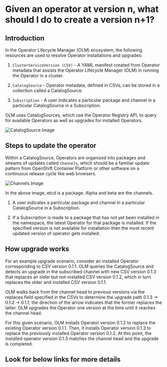 # Given an operator at version n, what should I do to create a version n+1?

## Introduction

In the Operator Lifecycle Manager (OLM) ecosystem, the following resources are used to resolve Operator installations and upgrades:

1. `ClusterServiceVersion (CSV)` - A YAML manifest created from Operator metadata that assists the Operator Lifecycle Manager (OLM) in running the Operator in a cluster.

2. `CatalogSource` - Operator metadata, defined in CSVs, can be stored in a collection called a CatalogSource.

3. `Subscription` - A user indicates a particular package and channel in a particular CatalogSource in a Subscription.


OLM uses CatalogSources, which use the Operator Registry API, to query for available Operators as well as upgrades for installed Operators.

![CatalogSource Image](https://github.com/laxmikantbpandhare/olm-docs/blob/olm-opr-updt/content/en/docs/Tasks/images/catalogsource.png)


## Steps to update the operator

Within a CatalogSource, Operators are organized into packages and streams of updates called `channels`, which should be a familiar update pattern from OpenShift Container Platform or other software on a continuous release cycle like web browsers.

![Channels Image](https://github.com/laxmikantbpandhare/olm-docs/blob/olm-opr-updt/content/en/docs/Tasks/images/channels.png)

In the above image, etcd is a package. Alpha and beta are the channels.

1. A user indicates a particular package and channel in a particular CatalogSource in a Subscription.

2. If a Subscription is made to a package that has not yet been installed in the namespace, the latest Operator for that package is installed.
   If the specified version is not available for installation then the most recent updated version of operator gets installed.

## How upgrade works

For an example upgrade scenario, consider an installed Operator corresponding to CSV version 0.1.1. OLM queries the CatalogSource and detects an upgrade in the subscribed channel with new CSV version 0.1.3 that replaces an older but not-installed CSV version 0.1.2, which in turn replaces the older and installed CSV version 0.1.1.

OLM walks back from the channel head to previous versions via the replaces field specified in the CSVs to determine the upgrade path 0.1.3 → 0.1.2 → 0.1.1; the direction of the arrow indicates that the former replaces the latter. OLM upgrades the Operator one version at the time until it reaches the channel head.

For this given scenario, OLM installs Operator version 0.1.2 to replace the existing Operator version 0.1.1. Then, it installs Operator version 0.1.3 to replace the previously installed Operator version 0.1.2. At this point, the installed operator version 0.1.3 matches the channel head and the upgrade is completed.

## Look for below links for more details





